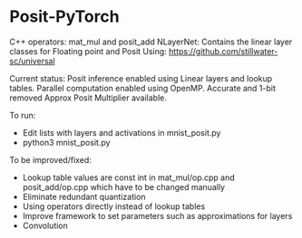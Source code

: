 # Posit-PyTorch
C++ operators: mat_mul and posit_add
NLayerNet: Contains the linear layer classes for Floating point and Posit
Using: https://github.com/stillwater-sc/universal

Current status: Posit inference enabled using Linear layers and lookup tables. Parallel computation enabled using OpenMP. Accurate and 1-bit removed Approx Posit Multiplier available.

To run:
 - Edit lists with layers and activations in mnist_posit.py
 - python3 mnist_posit.py

To be improved/fixed:
 - Lookup table values are const int in mat_mul/op.cpp and posit_add/op.cpp which have to be changed manually
 - Eliminate redundant quantization
 - Using operators directly instead of lookup tables
 - Improve framework to set parameters such as approximations for layers
 - Convolution 
